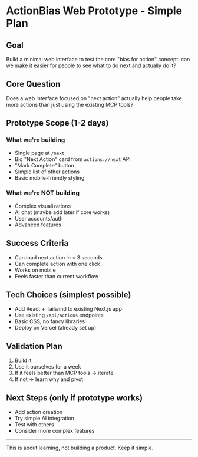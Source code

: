 # ActionBias Web Prototype - Simple Plan

## Goal
Build a minimal web interface to test the core "bias for action" concept: can we make it easier for people to see what to do next and actually do it?

## Core Question
Does a web interface focused on "next action" actually help people take more actions than just using the existing MCP tools?

## Prototype Scope (1-2 days)

### What we're building
- Single page at `/next`
- Big "Next Action" card from `actions://next` API
- "Mark Complete" button
- Simple list of other actions
- Basic mobile-friendly styling

### What we're NOT building
- Complex visualizations
- AI chat (maybe add later if core works)
- User accounts/auth
- Advanced features

## Success Criteria
- Can load next action in < 3 seconds
- Can complete action with one click
- Works on mobile
- Feels faster than current workflow

## Tech Choices (simplest possible)
- Add React + Tailwind to existing Next.js app
- Use existing `/api/actions` endpoints
- Basic CSS, no fancy libraries
- Deploy on Vercel (already set up)

## Validation Plan
1. Build it
2. Use it ourselves for a week
3. If it feels better than MCP tools → iterate
4. If not → learn why and pivot

## Next Steps (only if prototype works)
- Add action creation
- Try simple AI integration
- Test with others
- Consider more complex features

---

This is about learning, not building a product. Keep it simple.